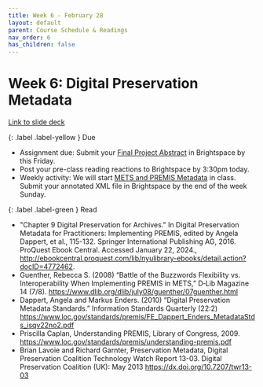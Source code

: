 ```yaml
---
title: Week 6 - February 28
layout: default
parent: Course Schedule & Readings
nav_order: 6
has_children: false
---
```

# Week 6: Digital Preservation Metadata
<a href="https://docs.google.com/presentation/d/1I0PwGut0qQ7LlR2asV3PMQtT9muj_O1HAukkXXeJBvI/edit?usp=sharing" target="_blank">Link to slide deck</a>

{: .label .label-yellow }
Due
* Assignment due: Submit your <a href="https://digital-archives.github.io/HISTGA1011/assignments/final/abstract.html" target="_blank">Final Project Abstract</a> in Brightspace by this Friday.
* Post your pre-class reading reactions to Brightspace by 3:30pm today.
* Weekly activity: We will start <a href="https://digital-archives.github.io/HISTGA1011/activities/metadata.html" target="_blank">METS and PREMIS Metadata</a> in class. Submit your annotated XML file in Brightspace by the end of the week Sunday.

{: .label .label-green }
Read
* "Chapter 9 Digital Preservation for Archives." In Digital Preservation Metadata for Practitioners: Implementing PREMIS, edited by Angela Dappert, et al., 115-132. Springer International Publishing AG, 2016. ProQuest Ebook Central. Accessed January 22, 2024., <a href="http://ebookcentral.proquest.com/lib/nyulibrary-ebooks/detail.action?docID=4772462" target="_blank">http://ebookcentral.proquest.com/lib/nyulibrary-ebooks/detail.action?docID=4772462</a>.
* Guenther, Rebecca S. (2008) “Battle of the Buzzwords Flexibility vs. Interoperability When Implementing PREMIS in METS,” D‐Lib Magazine 14 (7/8). <a href="https://www.dlib.org/dlib/july08/guenther/07guenther.html" target="_blank">https://www.dlib.org/dlib/july08/guenther/07guenther.html</a>
* Dappert, Angela and Markus Enders. (2010) “Digital Preservation Metadata Standards.” Information Standards Quarterly (22:2) <a href="https://www.loc.gov/standards/premis/FE_Dappert_Enders_MetadataStds_isqv22no2.pdf" target="_blank">https://www.loc.gov/standards/premis/FE_Dappert_Enders_MetadataStds_isqv22no2.pdf</a>
* Priscilla Caplan, Understanding PREMIS, Library of Congress, 2009. <a href="https://www.loc.gov/standards/premis/understanding-premis.pdf" target="_blank">https://www.loc.gov/standards/premis/understanding-premis.pdf</a>
* Brian Lavoie and Richard Garnter, Preservation Metadata, Digital Preservation Coalition Technology Watch Report 13-03. Digital Preservation Coalition (UK): May 2013 <a href="https://dx.doi.org/10.7207/twr13-03" target="_blank">https://dx.doi.org/10.7207/twr13-03</a>
